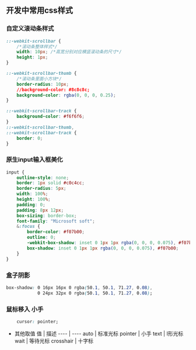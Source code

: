 ## 开发中常用css样式

### 自定义滚动条样式
```css
::-webkit-scrollbar {
    /*滚动条整体样式*/
    width: 10px; /*高宽分别对应横竖滚动条的尺寸*/
    height: 1px;
}

::-webkit-scrollbar-thumb {
    /*滚动条里面小方块*/
    border-radius: 10px;
    //background-color: #8c8c8c;
    background-color: rgba(0, 0, 0, 0.25);
}

::-webkit-scrollbar-track {
    background-color: #f6f6f6;
}
::-webkit-scrollbar-thumb,
::-webkit-scrollbar-track {
    border: 0;
}
```

### 原生input输入框美化
```css
input {
    outline-style: none;
    border: 1px solid #c0c4cc;
    border-radius: 5px;
    width: 100%;
    height: 100%;
    padding: 0;
    padding: 8px 12px;
    box-sizing: border-box;
    font-family: "Microsoft soft";
    &:focus {
        border-color: #f07b00;
        outline: 0;
        -webkit-box-shadow: inset 0 1px 1px rgba(0, 0, 0, 0.075), #f07b00;
        box-shadow: inset 0 1px 1px rgba(0, 0, 0, 0.075), #f07b00;
    }
}
```

### 盒子阴影
```css
box-shadow: 0 16px 16px 0 rgba(50.1, 50.1, 71.27, 0.08),
            0 24px 32px 0 rgba(50.1, 50.1, 71.27, 0.08);
```

### 鼠标移入 小手
```css
    cursor: pointer;
```
- 其他取值
    值 | 描述
    ---- | ----
    auto | 标准光标
    pointer | 小手
    text | I形光标 
    wait | 等待光标
    crosshair | 十字标

